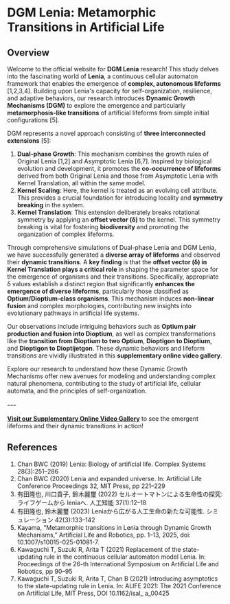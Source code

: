 # DGM Lenia: Metamorphic Transitions in Artificial Life

## Overview

Welcome to the official website for **DGM Lenia** research! This study delves into the fascinating world of **Lenia**, a continuous cellular automaton framework that enables the emergence of **complex, autonomous lifeforms** [1,2,3,4]. Building upon Lenia's capacity for self-organization, resilience, and adaptive behaviors, our research introduces **Dynamic Growth Mechanisms (DGM)** to explore the emergence and particularly **metamorphosis-like transitions** of artificial lifeforms from simple initial configurations [5].

DGM represents a novel approach consisting of **three interconnected extensions** [5]:

1.  **Dual-phase Growth**: This mechanism combines the growth rules of Original Lenia [1,2] and Asymptotic Lenia [6,7]. Inspired by biological evolution and development, it promotes the **co-occurrence of lifeforms** derived from both Original Lenia and those from Asymptotic Lenia with Kernel Translation, all within the same model.
2.  **Kernel Scaling**: Here, the kernel is treated as an evolving cell attribute. This provides a crucial foundation for introducing locality and **symmetry breaking** in the system.
3.  **Kernel Translation**: This extension deliberately breaks rotational symmetry by applying an **offset vector (δ)** to the kernel. This symmetry breaking is vital for fostering **biodiversity** and promoting the organization of complex lifeforms.

Through comprehensive simulations of Dual-phase Lenia and DGM Lenia, we have successfully generated a **diverse array of lifeforms** and observed their **dynamic transitions**. A **key finding** is that the **offset vector (δ) in Kernel Translation plays a critical role** in shaping the parameter space for the emergence of organisms and their transitions. Specifically, appropriate δ values establish a distinct region that significantly **enhances the emergence of diverse lifeforms**, particularly those classified as **Optium/Dioptium-class organisms**. This mechanism induces **non-linear fusion** and complex morphologies, contributing new insights into evolutionary pathways in artificial life systems.

Our observations include intriguing behaviors such as **Optium pair production and fusion into Dioptium**, as well as complex transformations like the **transition from Dioptium to two Optium**, **Dioptigon to Dioptium**, and **Dioptigon to Dioptijetgon**. These dynamic behaviors and lifeform transitions are vividly illustrated in this **supplementary online video gallery**.

Explore our research to understand how these Dynamic Growth Mechanisms offer new avenues for modeling and understanding complex natural phenomena, contributing to the study of artificial life, cellular automata, and the principles of self-organization.

ｰｰｰ

**[Visit our Supplementary Online Video Gallery](https://y-kayama.github.io/dgm-lenia/)** to see the emergent lifeforms and their dynamic transitions in action!

## References

1.  Chan BWC (2019) Lenia: Biology of artificial life. Complex Systems 28(3):251–286
2.  Chan BWC (2020) Lenia and expanded universe. In: Artificial Life Conference Proceedings 32, MIT Press, pp 221–229
3.  有田隆也, 川口貴子, 鈴木麗璽 (2022) セルオートマトンによる生命性の探究:ライフゲームから leniaへ. 人工知能 37(1):12–18
4.  有田隆也, 鈴木麗璽 (2023) Leniaから広がる人工生命の新たな可能性. シミュレーション 42(3):133–142
5.  Kayama, “Metamorphic transitions in Lenia through Dynamic Growth Mechanisms,” Artificial Life and Robotics, pp. 1–13, 2025, doi: 10.1007/s10015-025-01081-7.
6.  Kawaguchi T, Suzuki R, Arita T (2021) Replacement of the state-updating rule in the continuous cellular automaton model Lenia. In: Proceedings of the 26-th International Symposium on Artificial Life and Robotics, pp 90–95
7.  Kawaguchi T, Suzuki R, Arita T, Chan B (2021) Introducing asymptotics to the state-updating rule in Lenia. In: ALIFE 2021: The 2021 Conference on Artificial Life, MIT Press, DOI 10.1162/isal_ a_00425


